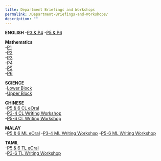 ```yaml
---
title: Department Briefings and Workshops
permalink: /Department-Briefings-and-Workshops/
description: ""
---
```

**ENGLISH**
\-[P3 & P4]()
\-[P5 & P6]() 
  
**Mathematics**<br>
\-[P1]()<br>
\-[P2]()<br>
\-[P3](/files/P3%20Math%20Parent%20Workshop%20Slides%202021.pdf)<br>
\-[P4](/files/P4%20Math%20Parent%20Workshop%20Slides%202021.pdf)<br>
\-[P5](/files/P5%20Math%20Parent%20Workshop%20Slides%202021.pdf)<br>
\-[P6](/files/P6%20Math%20Parent%20Workshop%20Slides%202021.pdf)
  
**SCIENCE**  
\-[Lower Block](/files/2021%20Parent%20Workshop%20Lower%20block.pdf)<br>
\-[Upper Block](/files/2021%20Parent%20Workshop%20Upper%20block.pdf)
  
**CHINESE**  
\-[P5 & 6 CL eOral](/files/eoral%20Workshop_P5%20and%20P6%2023%20Jan%202021.pdf)<br>
\-[P3-4 CL Writing Workshop](/files/Writing%20workshop_P3%20and%20P4%2023%20Jan%202021.pdf)<br>
\-[P5-6 CL Writing Workshop](/files/Writing%20workshop_P5%20and%20P6%2023%20Jan%202021.pdf)

**MALAY**  
\-[P5 & 6 ML eOral](/files/2021%20P5%20%20P6%20ML%20Parents%20Exam%20Format%20%20E-Oral%20Workshop.pdf)
\-[P3-4 ML Writing Workshop](/files/2021%20P3%20%20P4%20ML%20Parents%20Writing%20Workshop.pdf)
\-[P5-6 ML Writing Workshop](https://greenwoodpri-moe-edu-sg-admin.cwp.sg/qql/slot/u189/Documents/2021/Parent%20workshop/MTL/2021%20P5%20%20P6%20ML%20Parents%20Writing%20Workshop.pdf)  
  
**TAMIL**  
\-[P5 & 6 TL eOral](https://greenwoodpri-moe-edu-sg-admin.cwp.sg/qql/slot/u189/Documents/2021/Parent%20workshop/MTL/2021_Parents%20Workshop%20-%20P5%20%206%20TL%20eOral%20Slides.pdf)  
\-[P3-6 TL Writing Workshop](https://greenwoodpri-moe-edu-sg-admin.cwp.sg/qql/slot/u189/Documents/2021/Parent%20workshop/MTL/2021_%20Parent%20Writing%20Workshop_P3-6%20TL.pdf)